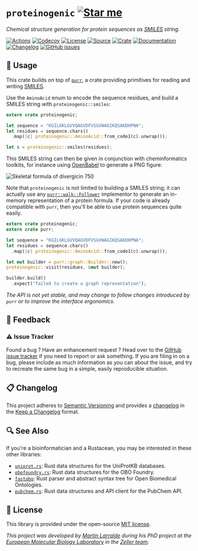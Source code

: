 # `proteinogenic` [![Star me](https://img.shields.io/github/stars/althonos/proteinogenic.svg?style=social&label=Star&maxAge=3600)](https://github.com/althonos/proteinogenic/stargazers)

*Chemical structure generation for protein sequences as [SMILES] string.*

[SMILES]: https://en.wikipedia.org/wiki/Simplified_molecular-input_line-entry_system

[![Actions](https://img.shields.io/github/workflow/status/althonos/proteinogenic/Test?style=flat-square&maxAge=600)](https://github.com/althonos/proteinogenic/actions)
[![Codecov](https://img.shields.io/codecov/c/gh/althonos/proteinogenic/master.svg?style=flat-square&maxAge=600)](https://codecov.io/gh/althonos/proteinogenic)
[![License](https://img.shields.io/badge/license-MIT-blue.svg?style=flat-square&maxAge=2678400)](https://choosealicense.com/licenses/mit/)
[![Source](https://img.shields.io/badge/source-GitHub-303030.svg?maxAge=2678400&style=flat-square)](https://github.com/althonos/proteinogenic)
[![Crate](https://img.shields.io/crates/v/proteinogenic.svg?maxAge=600&style=flat-square)](https://crates.io/crates/proteinogenic)
[![Documentation](https://img.shields.io/badge/docs.rs-latest-4d76ae.svg?maxAge=2678400&style=flat-square)](https://docs.rs/proteinogenic)
[![Changelog](https://img.shields.io/badge/keep%20a-changelog-8A0707.svg?maxAge=2678400&style=flat-square)](https://github.com/althonos/proteinogenic/blob/master/CHANGELOG.md)
[![GitHub issues](https://img.shields.io/github/issues/althonos/proteinogenic.svg?style=flat-square&maxAge=600)](https://github.com/althonos/proteinogenic/issues)


## 🔌 Usage

This crate builds on top of [`purr`](https://docs.rs/purr), a crate providing
primitives for reading and writing [SMILES].

Use the `AminoAcid` enum to encode the sequence residues, and build a SMILES
string with `proteinogenic::smiles`:

```rust
extern crate proteinogenic;

let sequence = "KGILGKLGVVQAGVDFVSGVWAGIKQSAKDHPNA";
let residues = sequence.chars()
  .map(|c| proteinogenic::AminoAcid::from_code1(c).unwrap());

let s = proteinogenic::smiles(residues);
```

This SMILES string can then be given in conjunction with cheminformatics toolkits,
for instance using [OpenBabel](http://openbabel.org/wiki/Main_Page) to generate a PNG figure:

![Skeletal formula of divergicin 750](https://raw.github.com/althonos/proteinogenic/master/static/divergicin.png)

Note that `proteinogenic` is not limited to building a SMILES string; it can
actually use any [`purr::walk::Follower`](https://docs.rs/purr/latest/purr/walk/trait.Follower.html)
implementor to generate an in-memory representation of a protein formula. If
your code is already compatible with `purr`, then you'll be able to use
protein sequences quite easily.

```rust
extern crate proteinogenic;
extern crate purr;

let sequence = "KGILGKLGVVQAGVDFVSGVWAGIKQSAKDHPNA";
let residues = sequence.chars()
  .map(|c| proteinogenic::AminoAcid::from_code1(c).unwrap());

let mut builder = purr::graph::Builder::new();
proteinogenic::visit(residues, &mut builder);

builder.build()
  .expect("failed to create a graph representation");
```

*The API is not yet stable, and may change to follow changes introduced by
`purr` or to improve the interface ergonomics.*

## 💭 Feedback

### ⚠️ Issue Tracker

Found a bug ? Have an enhancement request ? Head over to the [GitHub issue
tracker](https://github.com/althonos/proteinogenic/issues) if you need to report
or ask something. If you are filing in on a bug, please include as much
information as you can about the issue, and try to recreate the same bug
in a simple, easily reproducible situation.

<!-- ### 🏗️ Contributing

Contributions are more than welcome! See
[`CONTRIBUTING.md`](https://github.com/althonos/proteinogenic/blob/main/CONTRIBUTING.md)
for more details. -->

## 📋 Changelog

This project adheres to [Semantic Versioning](http://semver.org/spec/v2.0.0.html)
and provides a [changelog](https://github.com/althonos/proteinogenic/blob/master/CHANGELOG.md)
in the [Keep a Changelog](http://keepachangelog.com/en/1.0.0/) format.

## 🔍 See Also

If you're a bioinformatician and a Rustacean, you may be interested in these
other libraries:

- [`uniprot.rs`](https://github.com/althonos/uniprot.rs): Rust data structures
  for the UniProtKB databases.
- [`obofoundry.rs`](https://github.com/althonos/obofoundry.rs): Rust data
  structures for the OBO Foundry.
- [`fastobo`](https://github.com/fastobo/fastobo): Rust parser and abstract
  syntax tree for Open Biomedical Ontologies.
- [`pubchem.rs`](https://github.com/althonos/pubchem.rs): Rust data structures
  and API client for the PubChem API.

## 📜 License

This library is provided under the open-source
[MIT license](https://choosealicense.com/licenses/mit/).

*This project was developed by [Martin Larralde](https://github.com/althonos/)
during his PhD project at the [European Molecular Biology Laboratory](https://www.embl.de/)
in the [Zeller team](https://github.com/zellerlab).*
